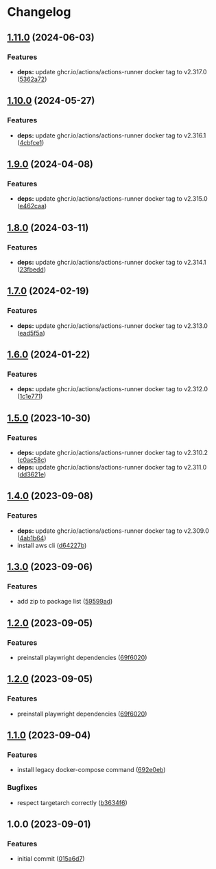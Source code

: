 # Changelog

## [1.11.0](https://github.com/cloudpunks/actions-runner/compare/v1.10.0...v1.11.0) (2024-06-03)


### Features

* **deps:** update ghcr.io/actions/actions-runner docker tag to v2.317.0 ([5362a72](https://github.com/cloudpunks/actions-runner/commit/5362a7230523cb0d37669560aadb821ae9f00b9a))

## [1.10.0](https://github.com/cloudpunks/actions-runner/compare/v1.9.0...v1.10.0) (2024-05-27)


### Features

* **deps:** update ghcr.io/actions/actions-runner docker tag to v2.316.1 ([4cbfce1](https://github.com/cloudpunks/actions-runner/commit/4cbfce18fb81f42be0b8595b9632f7d33a17cb84))

## [1.9.0](https://github.com/cloudpunks/actions-runner/compare/v1.8.0...v1.9.0) (2024-04-08)


### Features

* **deps:** update ghcr.io/actions/actions-runner docker tag to v2.315.0 ([e462caa](https://github.com/cloudpunks/actions-runner/commit/e462caa00ecbe94322a1d86658a83fafd0e7a22b))

## [1.8.0](https://github.com/cloudpunks/actions-runner/compare/v1.7.0...v1.8.0) (2024-03-11)


### Features

* **deps:** update ghcr.io/actions/actions-runner docker tag to v2.314.1 ([23fbedd](https://github.com/cloudpunks/actions-runner/commit/23fbedd41701462baf1ddf207c38703ceb694f1a))

## [1.7.0](https://github.com/cloudpunks/actions-runner/compare/v1.6.0...v1.7.0) (2024-02-19)


### Features

* **deps:** update ghcr.io/actions/actions-runner docker tag to v2.313.0 ([ead5f5a](https://github.com/cloudpunks/actions-runner/commit/ead5f5a7fb38f0c2faee26b76f2b0e826b80a382))

## [1.6.0](https://github.com/cloudpunks/actions-runner/compare/v1.5.0...v1.6.0) (2024-01-22)


### Features

* **deps:** update ghcr.io/actions/actions-runner docker tag to v2.312.0 ([1c1e771](https://github.com/cloudpunks/actions-runner/commit/1c1e771eb06b93db0cd248e8b0d53948eadb95c6))

## [1.5.0](https://github.com/cloudpunks/actions-runner/compare/v1.4.0...v1.5.0) (2023-10-30)


### Features

* **deps:** update ghcr.io/actions/actions-runner docker tag to v2.310.2 ([c0ac58c](https://github.com/cloudpunks/actions-runner/commit/c0ac58c0dbea547ec6c118bbcfe8c3e6a608e495))
* **deps:** update ghcr.io/actions/actions-runner docker tag to v2.311.0 ([dd3621e](https://github.com/cloudpunks/actions-runner/commit/dd3621e5ba1e39cbe292c124df7fcf2826d5be38))

## [1.4.0](https://github.com/cloudpunks/actions-runner/compare/v1.3.0...v1.4.0) (2023-09-08)


### Features

* **deps:** update ghcr.io/actions/actions-runner docker tag to v2.309.0 ([4ab1b64](https://github.com/cloudpunks/actions-runner/commit/4ab1b64ea42079463f2d644518852eb333bcd05e))
* install aws cli ([d64227b](https://github.com/cloudpunks/actions-runner/commit/d64227ba8f171443a54fcc0366066b26e4f78845))

## [1.3.0](https://github.com/cloudpunks/actions-runner/compare/v1.2.0...v1.3.0) (2023-09-06)


### Features

* add zip to package list ([59599ad](https://github.com/cloudpunks/actions-runner/commit/59599ad9ad051d73b144fd0803ebe0f927b84645))

## [1.2.0](https://github.com/cloudpunks/actions-runner/compare/v1.1.0...v1.2.0) (2023-09-05)


### Features

* preinstall playwright dependencies ([69f6020](https://github.com/cloudpunks/actions-runner/commit/69f60208ae949c29fc8f6cc655cefe9a7ff57145))

## [1.2.0](https://github.com/cloudpunks/actions-runner/compare/v1.1.0...v1.2.0) (2023-09-05)


### Features

* preinstall playwright dependencies ([69f6020](https://github.com/cloudpunks/actions-runner/commit/69f60208ae949c29fc8f6cc655cefe9a7ff57145))

## [1.1.0](https://github.com/cloudpunks/actions-runner/compare/v1.0.0...v1.1.0) (2023-09-04)


### Features

* install legacy docker-compose command ([692e0eb](https://github.com/cloudpunks/actions-runner/commit/692e0ebafa4cdbe77de74db522acf912b2702861))


### Bugfixes

* respect targetarch correctly ([b3634f6](https://github.com/cloudpunks/actions-runner/commit/b3634f63a14dafabc3d4f60746d19586a4f7a153))

## 1.0.0 (2023-09-01)


### Features

* initial commit ([015a6d7](https://github.com/cloudpunks/actions-runner/commit/015a6d72810ec16c961daf01dd123b0622663ffe))
